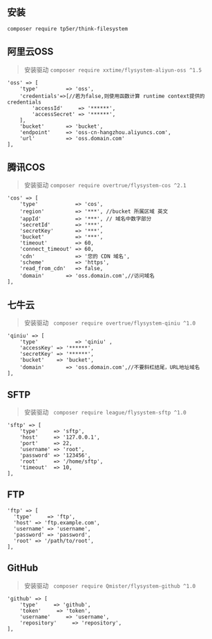 

## 安装

~~~~
composer require tp5er/think-filesystem
~~~~


## 阿里云OSS

> 安装驱动 `composer require xxtime/flysystem-aliyun-oss ^1.5`

~~~
'oss' => [
    'type'         => 'oss',
    'credentials'=>[//若为false,则使用函数计算 runtime context提供的 credentials
        'accessId'     => '******',
        'accessSecret' => '******',
    ],
    'bucket'       => 'bucket',
    'endpoint'     => 'oss-cn-hangzhou.aliyuncs.com',
    'url'          => 'oss.domain.com'
],
~~~

## 腾讯COS

> 安装驱动 `composer require overtrue/flysystem-cos ^2.1`

~~~
'cos' => [
    'type'            => 'cos',
    'region'          => '***', //bucket 所属区域 英文
    'appId'           => '***', // 域名中数字部分
    'secretId'        => '***',
    'secretKey'       => '***',
    'bucket'          => '***',
    'timeout'         => 60,
    'connect_timeout' => 60,
    'cdn'             => '您的 CDN 域名',
    'scheme'          => 'https',
    'read_from_cdn'   => false,
    'domain'       => 'oss.domain.com',//访问域名
],
~~~

## 七牛云

> 安装驱动 ` composer require overtrue/flysystem-qiniu ^1.0`

~~~
'qiniu' => [
    'type'            => 'qiniu' ,
    'accessKey' => '******',
    'secretKey' => '******',
    'bucket'    => 'bucket',
    'domain'       => 'oss.domain.com',//不要斜杠结尾，URL地址域名
],
~~~

## SFTP

> 安装驱动 ` composer require league/flysystem-sftp ^1.0`

~~~
'sftp' => [
    'type'     => 'sftp',
    'host'     => '127.0.0.1',
    'port'     => 22,
    'username' => 'root',
    'password' => '123456',
    'root'     => '/home/sftp',
    'timeout'  => 10,
],
~~~

## FTP

~~~
'ftp' => [
  'type'     => 'ftp',
  'host' => 'ftp.example.com',
  'username' => 'username',
  'password' => 'password',
  'root' => '/path/to/root',
],
~~~

## GitHub

> 安装驱动 ` composer require Qmister/flysystem-github ^1.0`

~~~
'github' => [
    'type'     => 'github',
    'token'     => 'token',
    'username'     => 'username',
    'repository'     => 'repository',
],
~~~
